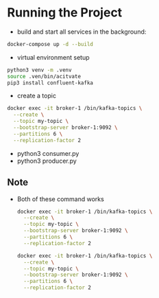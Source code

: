# Running the Project

- build and start all services in the background:

```bash
docker-compose up -d --build
```

- virtual environment setup

```bash
python3 venv -m .venv
source .ven/bin/acitvate
pip3 install confluent-kafka
```

- create a topic

```bash
docker exec -it broker-1 /bin/kafka-topics \
  --create \
  --topic my-topic \
  --bootstrap-server broker-1:9092 \
  --partitions 6 \
  --replication-factor 2
```

- python3 consumer.py
- python3 producer.py

## Note

- Both of these command works

  ```bash
  docker exec -it broker-1 /bin/kafka-topics \
    --create \
    --topic my-topic \
    --bootstrap-server broker-1:9092 \
    --partitions 6 \
    --replication-factor 2
  ```

  ```bash
  docker exec -it broker-1 /bin/kafka-topics \
    --create \
    --topic my-topic \
    --bootstrap-server broker-1:9092 \
    --partitions 6 \
    --replication-factor 2
  ```
